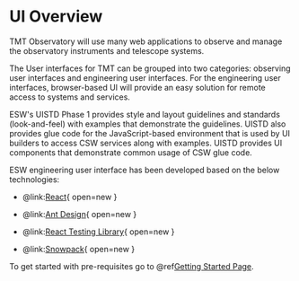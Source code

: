 # UI Overview

TMT Observatory will use many web applications to observe and manage the observatory instruments and telescope systems. 

The User interfaces for TMT can be grouped into two categories: observing user interfaces and engineering user interfaces. For the engineering user interfaces, browser-based UI will provide an easy solution for remote access to systems and services.

ESW's UISTD Phase 1 provides style and layout guidelines and standards (look-and-feel) with examples that demonstrate the guidelines. UISTD also provides glue code for the JavaScript-based environment that is used by UI builders to access CSW services along with examples.  UISTD provides UI components that demonstrate common usage of CSW glue code.

ESW engineering user interface has been developed based on the below technologies:

* @link:[React](https://reactjs.org){ open=new }

* @link:[Ant Design](https://ant.design){ open=new }

* @link:[React Testing Library](https://testing-library.com/docs/react-testing-library/intro/){ open=new }

* @link:[Snowpack](https://snowpack.dev/){ open=new }

To get started with pre-requisites go to @ref[Getting Started Page](./Getting-started.md).
